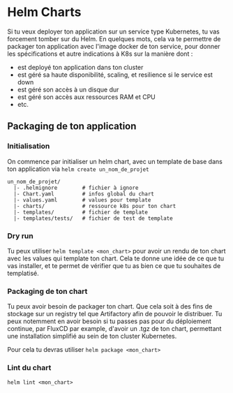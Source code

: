 # Helm Charts
Si tu veux deployer ton application sur un service type Kubernetes, tu vas forcement tomber sur du Helm. En quelques mots, cela va te permettre de packager ton application avec l'image docker de ton service, pour donner les spécifications
et autre indications à K8s sur la manière dont :

- est deployé ton application dans ton cluster
- est géré sa haute disponibilité, scaling, et resilience si le service est down
- est géré son accès à un disque dur
- est géré son accès aux ressources RAM et CPU
- etc.

## Packaging de ton application
### Initialisation 
On commence par initialiser un helm chart, avec un template de base dans ton application via `helm create un_nom_de_projet`
```
un_nom_de_projet/
  |- .helmignore        # fichier à ignore
  |- Chart.yaml         # infos global du chart
  |- values.yaml        # values pour template
  |- charts/            # ressource k8s pour ton chart
  |- templates/         # fichier de template
  |- templates/tests/   # fichier de test de template
```

### Dry run
Tu peux utiliser `helm template <mon_chart>` pour avoir un rendu de ton chart avec les values qui template ton chart. Cela te donne une idée de ce que tu vas installer, et te permet de vérifier que tu as bien ce que tu souhaites de templatisé.

### Packaging de ton chart
Tu peux avoir besoin de packager ton chart. Que cela soit à des fins de stockage sur un registry tel que Artifactory afin de pouvoir le distribuer. Tu peux notemment en avoir besoin si tu passes pas pour du déploiement continue, par FluxCD par example, d'avoir un .tgz de ton chart, permettant une installation simplifié au sein de ton cluster Kubernetes.

Pour cela tu devras utiliser `helm package <mon_chart>`

### Lint du chart
`helm lint <mon_chart>`